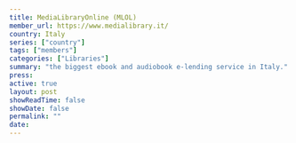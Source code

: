 ```yaml
---
title: MediaLibraryOnline (MLOL) 
member_url: https://www.medialibrary.it/
country: Italy 
series: ["country"] 
tags: ["members"]
categories: ["Libraries"]
summary: "the biggest ebook and audiobook e-lending service in Italy."
press:
active: true
layout: post
showReadTime: false
showDate: false
permalink: ""
date: 
---
```


